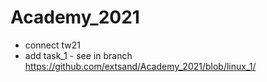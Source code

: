 # Academy_2021
- connect tw21
- add task_1 - see in branch https://github.com/extsand/Academy_2021/blob/linux_1/
